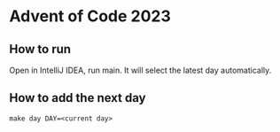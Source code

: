 # Advent of Code 2023

## How to run

Open in IntelliJ IDEA, run main.
It will select the latest day automatically.

## How to add the next day

```shell
make day DAY=<current day>
```

